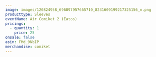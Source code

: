 ```yaml
---
image: images/120824958_696097957665710_8231609199217325156_n.png
producttype: Sleeves
eventName: Air Comiket 2 (Eatos)
pricings:
  - quantity: 1
    price: 25
onsale: false
asin: FMd_9NbIP
merchandise: comiket
---
```


